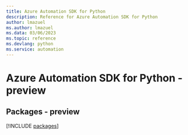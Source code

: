 ```yaml
---
title: Azure Automation SDK for Python
description: Reference for Azure Automation SDK for Python
author: lmazuel
ms.author: lmazuel
ms.data: 03/06/2023
ms.topic: reference
ms.devlang: python
ms.service: automation
---
```

# Azure Automation SDK for Python - preview
## Packages - preview
[!INCLUDE [packages](automation-index.md)]
